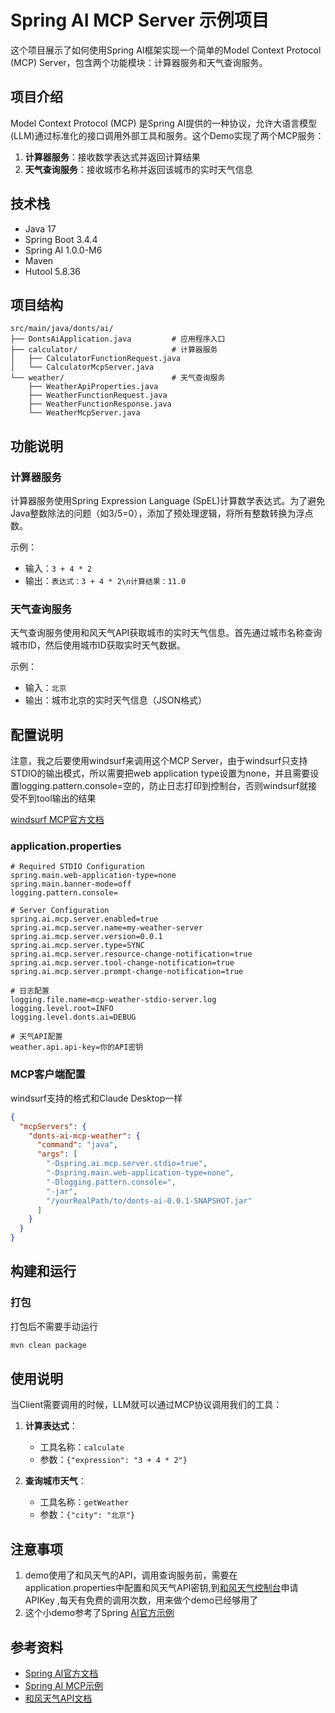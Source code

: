 # Spring AI MCP Server 示例项目

这个项目展示了如何使用Spring AI框架实现一个简单的Model Context Protocol (MCP) Server，包含两个功能模块：计算器服务和天气查询服务。

## 项目介绍

Model Context Protocol (MCP) 是Spring AI提供的一种协议，允许大语言模型(LLM)通过标准化的接口调用外部工具和服务。这个Demo实现了两个MCP服务：

1. **计算器服务**：接收数学表达式并返回计算结果
2. **天气查询服务**：接收城市名称并返回该城市的实时天气信息

## 技术栈

- Java 17
- Spring Boot 3.4.4
- Spring AI 1.0.0-M6
- Maven
- Hutool 5.8.36

## 项目结构

```
src/main/java/donts/ai/
├── DontsAiApplication.java         # 应用程序入口
├── calculator/                     # 计算器服务
│   ├── CalculatorFunctionRequest.java
│   └── CalculatorMcpServer.java
└── weather/                        # 天气查询服务
    ├── WeatherApiProperties.java
    ├── WeatherFunctionRequest.java
    ├── WeatherFunctionResponse.java
    └── WeatherMcpServer.java
```

## 功能说明

### 计算器服务

计算器服务使用Spring Expression Language (SpEL)计算数学表达式。为了避免Java整数除法的问题（如3/5=0），添加了预处理逻辑，将所有整数转换为浮点数。

示例：
- 输入：`3 + 4 * 2`
- 输出：`表达式：3 + 4 * 2\n计算结果：11.0`

### 天气查询服务

天气查询服务使用和风天气API获取城市的实时天气信息。首先通过城市名称查询城市ID，然后使用城市ID获取实时天气数据。

示例：
- 输入：`北京`
- 输出：城市北京的实时天气信息（JSON格式）

## 配置说明
注意，我之后要使用windsurf来调用这个MCP Server，由于windsurf只支持STDIO的输出模式，所以需要把web
application type设置为none，并且需要设置logging.pattern.console=空的，防止日志打印到控制台，否则windsurf就接受不到tool输出的结果

[windsurf MCP官方文档](https://docs.codeium.com/windsurf/mcp)


### application.properties

```properties
# Required STDIO Configuration
spring.main.web-application-type=none
spring.main.banner-mode=off
logging.pattern.console=

# Server Configuration
spring.ai.mcp.server.enabled=true
spring.ai.mcp.server.name=my-weather-server
spring.ai.mcp.server.version=0.0.1
spring.ai.mcp.server.type=SYNC
spring.ai.mcp.server.resource-change-notification=true
spring.ai.mcp.server.tool-change-notification=true
spring.ai.mcp.server.prompt-change-notification=true

# 日志配置
logging.file.name=mcp-weather-stdio-server.log
logging.level.root=INFO
logging.level.donts.ai=DEBUG

# 天气API配置
weather.api.api-key=你的API密钥
```

### MCP客户端配置
windsurf支持的格式和Claude Desktop一样
```json
{
  "mcpServers": {
    "donts-ai-mcp-weather": {
      "command": "java",
      "args": [
        "-Dspring.ai.mcp.server.stdio=true",
        "-Dspring.main.web-application-type=none",
        "-Dlogging.pattern.console=",
        "-jar",
        "/yourRealPath/to/donts-ai-0.0.1-SNAPSHOT.jar"
      ]
    }
  }
}
```

## 构建和运行

### 打包
打包后不需要手动运行
```bash
mvn clean package
```



## 使用说明

当Client需要调用的时候，LLM就可以通过MCP协议调用我们的工具：

1. **计算表达式**：
   - 工具名称：`calculate`
   - 参数：`{"expression": "3 + 4 * 2"}`

2. **查询城市天气**：
   - 工具名称：`getWeather`
   - 参数：`{"city": "北京"}`

## 注意事项

1. demo使用了和风天气的API，调用查询服务前，需要在application.properties中配置和风天气API密钥,到[和风天气控制台](https://console.qweather.com/#/console)申请APIKey
,每天有免费的调用次数，用来做个demo已经够用了
2. 这个小demo参考了Spring [AI官方示例](https://github.com/spring-projects/spring-ai-examples/blob/main/model-context-protocol/weather/starter-stdio-server/README.md
   )
## 参考资料

- [Spring AI官方文档](https://docs.spring.io/spring-ai/reference/index.html)
- [Spring AI MCP示例](https://github.com/spring-projects/spring-ai-examples/blob/main/model-context-protocol/weather/starter-stdio-server/README.md)
- [和风天气API文档](https://dev.qweather.com/docs/)